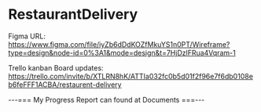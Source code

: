 ﻿# RestaurantDelivery

 Figma URL:
 https://www.figma.com/file/iyZb6dDdKOZfMkuYS1n0PT/Wireframe?type=design&node-id=0%3A1&mode=design&t=7HjDzlFRua4Vqram-1

 Trello kanban Board updates:
 https://trello.com/invite/b/XTLRN8hK/ATTIa032fc0b5d01f2f96e7f6db0108eb6feFFF1ACBA/restaurent-delivery

 ---=== My Progress Report can found at Documents ===---
